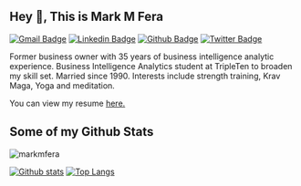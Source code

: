 ## Hey 👋, This is Mark M Fera
[![Gmail Badge](https://img.shields.io/badge/-markmfera@gmail.com-c14438?style=flat&logo=Gmail&logoColor=white&link=mailto:markmfera@gmail.com)](mailto:markmfera@gmail.com) 
[![Linkedin Badge](https://img.shields.io/badge/-https://www.linkedin.com/in/markfera-33b00518/-0072b1?style=flat&logo=Linkedin&logoColor=white&link=https://www.linkedin.com/in/https://www.linkedin.com/in/markfera-33b00518//)](https://www.linkedin.com/in/https://www.linkedin.com/in/markfera-33b00518//) [![Github Badge](https://img.shields.io/badge/-markmfera-grey?style=flat&logo=github&logoColor=white&link=https://github.com/markmfera/)](https://www.github.com/markmfera/) [![Twitter Badge](https://img.shields.io/badge/-markmfera-00acee?style=flat&logo=twitter&logoColor=white&link=https://twitter.com/markmfera/)](https://www.twitter.com/markmfera/) <p align='left'>Former business owner with 35 years of business intelligence analytic experience.  Business Intelligence Analytics student at TripleTen to broaden my skill set.  Married since 1990.  Interests include strength training, Krav Maga, Yoga and meditation.</p><p align='left'> You can view my resume <a href='https://www.linkedin.com/resume-builder/urn:li:fsd_memberResume:25850068/?edit=true ' target=_blank><u>here</u>.</a></p>
## Some of my Github Stats
<p align=left> <img src=https://komarev.com/ghpvc/?username=markmfera alt=markmfera /> </p>

[![Github stats](https://github-readme-stats.vercel.app/api?username=markmfera&show_icons=true&include_all_commits=true)](https://github.com/markmfera/github-readme-stats)
[![Top Langs](https://github-readme-stats.vercel.app/api/top-langs/?username=markmfera&layout=compact)](https://github.com/markmfera/github-readme-stats)

